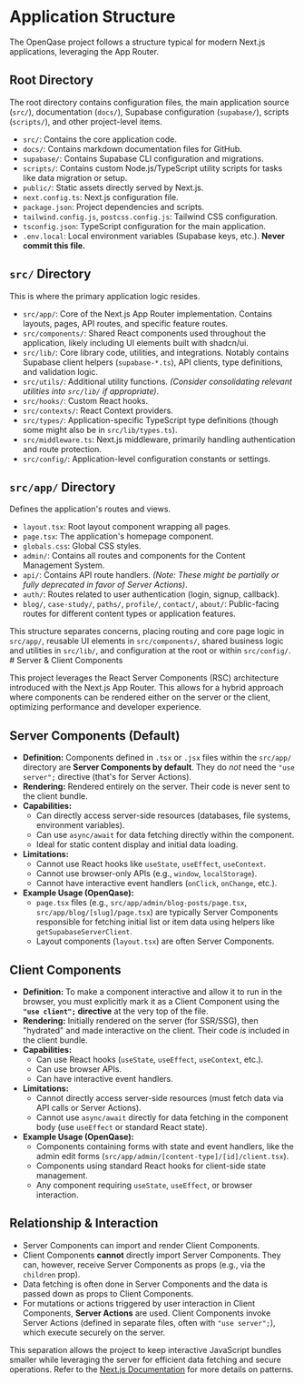 # Application Structure

The OpenQase project follows a structure typical for modern Next.js applications, leveraging the App Router.

## Root Directory

The root directory contains configuration files, the main application source (`src/`), documentation (`docs/`), Supabase configuration (`supabase/`), scripts (`scripts/`), and other project-level items.

*   `src/`: Contains the core application code.
*   `docs/`: Contains markdown documentation files for GitHub.
*   `supabase/`: Contains Supabase CLI configuration and migrations.
*   `scripts/`: Contains custom Node.js/TypeScript utility scripts for tasks like data migration or setup.
*   `public/`: Static assets directly served by Next.js.
*   `next.config.ts`: Next.js configuration file.
*   `package.json`: Project dependencies and scripts.
*   `tailwind.config.js`, `postcss.config.js`: Tailwind CSS configuration.
*   `tsconfig.json`: TypeScript configuration for the main application.
*   `.env.local`: Local environment variables (Supabase keys, etc.). **Never commit this file.**

## `src/` Directory

This is where the primary application logic resides.

*   `src/app/`: Core of the Next.js App Router implementation. Contains layouts, pages, API routes, and specific feature routes.
*   `src/components/`: Shared React components used throughout the application, likely including UI elements built with shadcn/ui.
*   `src/lib/`: Core library code, utilities, and integrations. Notably contains Supabase client helpers (`supabase-*.ts`), API clients, type definitions, and validation logic.
*   `src/utils/`: Additional utility functions. *(Consider consolidating relevant utilities into `src/lib/` if appropriate)*.
*   `src/hooks/`: Custom React hooks.
*   `src/contexts/`: React Context providers.
*   `src/types/`: Application-specific TypeScript type definitions (though some might also be in `src/lib/types.ts`).
*   `src/middleware.ts`: Next.js middleware, primarily handling authentication and route protection.
*   `src/config/`: Application-level configuration constants or settings.

## `src/app/` Directory

Defines the application's routes and views.

*   `layout.tsx`: Root layout component wrapping all pages.
*   `page.tsx`: The application's homepage component.
*   `globals.css`: Global CSS styles.
*   `admin/`: Contains all routes and components for the Content Management System.
*   `api/`: Contains API route handlers. *(Note: These might be partially or fully deprecated in favor of Server Actions)*.
*   `auth/`: Routes related to user authentication (login, signup, callback).
*   `blog/`, `case-study/`, `paths/`, `profile/`, `contact/`, `about/`: Public-facing routes for different content types or application features.

This structure separates concerns, placing routing and core page logic in `src/app/`, reusable UI elements in `src/components/`, shared business logic and utilities in `src/lib/`, and configuration at the root or within `src/config/`. # Server & Client Components

This project leverages the React Server Components (RSC) architecture introduced with the Next.js App Router. This allows for a hybrid approach where components can be rendered either on the server or the client, optimizing performance and developer experience.

## Server Components (Default)

*   **Definition:** Components defined in `.tsx` or `.jsx` files within the `src/app/` directory are **Server Components by default**. They do *not* need the `"use server";` directive (that's for Server Actions).
*   **Rendering:** Rendered entirely on the server. Their code is never sent to the client bundle.
*   **Capabilities:**
    *   Can directly access server-side resources (databases, file systems, environment variables).
    *   Can use `async/await` for data fetching directly within the component.
    *   Ideal for static content display and initial data loading.
*   **Limitations:**
    *   Cannot use React hooks like `useState`, `useEffect`, `useContext`.
    *   Cannot use browser-only APIs (e.g., `window`, `localStorage`).
    *   Cannot have interactive event handlers (`onClick`, `onChange`, etc.).
*   **Example Usage (OpenQase):**
    *   `page.tsx` files (e.g., `src/app/admin/blog-posts/page.tsx`, `src/app/blog/[slug]/page.tsx`) are typically Server Components responsible for fetching initial list or item data using helpers like `getSupabaseServerClient`.
    *   Layout components (`layout.tsx`) are often Server Components.

## Client Components

*   **Definition:** To make a component interactive and allow it to run in the browser, you must explicitly mark it as a Client Component using the **`"use client";` directive** at the very top of the file.
*   **Rendering:** Initially rendered on the server (for SSR/SSG), then "hydrated" and made interactive on the client. Their code *is* included in the client bundle.
*   **Capabilities:**
    *   Can use React hooks (`useState`, `useEffect`, `useContext`, etc.).
    *   Can use browser APIs.
    *   Can have interactive event handlers.
*   **Limitations:**
    *   Cannot directly access server-side resources (must fetch data via API calls or Server Actions).
    *   Cannot use `async/await` directly for data fetching in the component body (use `useEffect` or standard React state).
*   **Example Usage (OpenQase):**
    *   Components containing forms with state and event handlers, like the admin edit forms (`src/app/admin/[content-type]/[id]/client.tsx`).
    *   Components using standard React hooks for client-side state management.
    *   Any component requiring `useState`, `useEffect`, or browser interaction.

## Relationship & Interaction

*   Server Components can import and render Client Components.
*   Client Components **cannot** directly import Server Components. They can, however, receive Server Components as props (e.g., via the `children` prop).
*   Data fetching is often done in Server Components and the data is passed down as props to Client Components.
*   For mutations or actions triggered by user interaction in Client Components, **Server Actions** are used. Client Components invoke Server Actions (defined in separate files, often with `"use server";`), which execute securely on the server.

This separation allows the project to keep interactive JavaScript bundles smaller while leveraging the server for efficient data fetching and secure operations. Refer to the [Next.js Documentation](https://nextjs.org/docs/app/building-your-application/rendering/composition-patterns) for more details on patterns. 